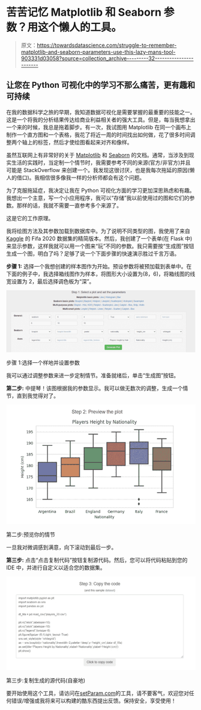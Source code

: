 # 苦苦记忆 Matplotlib 和 Seaborn 参数？用这个懒人的工具。

> 原文：<https://towardsdatascience.com/struggle-to-remember-matplotlib-and-seaborn-parameters-use-this-lazy-mans-tool-903331d03058?source=collection_archive---------32----------------------->

## 让您在 Python 可视化中的学习不那么痛苦，更有趣和可持续

在我的数据科学之旅的早期，我知道数据可视化是需要掌握的最重要的技能之一。这是一个将我的分析结果传达给商业利益相关者的强大工具。但是，每当我想拿出一个来的时候，我总是拖着脚步。有一次，我试图用 Matplotlib 在同一个画布上制作一个直方图和一个表格，我花了将近一周的时间找出如何做，花了很多时间调整两个轴上的标签，然后才使绘图看起来对齐和像样。

虽然互联网上有非常好的关于 [Matplotlib](https://matplotlib.org/stable/index.html) 和 [Seaborn](https://seaborn.pydata.org/index.html) 的文档。通常，当涉及到现实生活的实践时，当定制一个情节时，我需要参考不同的来源(官方/非官方)并且可能是 StackOverflow 来创建一个。我发现这很讨厌，也是我每次拖延的原因(懒人的借口)。我相信很多像我一样的分析师都会有这个问题。

为了克服拖延症，我决定让我在 Python 可视化方面的学习更加深思熟虑和有趣。我想出一个主意，写一个小应用程序，我可以“存储”我以前使用过的图和它们的参数。那样的话，我就不需要一直参考多个来源了。

这是它的工作原理。

我将绘图方法及其参数加载到数据库中。为了说明不同类型的图，我使用了来自 [Kaggle](http://www.kaggle.com) 的 Fifa 2020 数据集的精简版本。然后，我创建了一个表单(在 Flask 中)来显示参数，这样我就可以用一个图来“玩”不同的参数。我只需要按“生成图”按钮生成一个图，明白了吗？足够了说一个下面步骤的快速演示胜过千言万语。

**步骤 1:**
选择一个我想创建的样本图作为开始。预设参数将被预加载到表单中。在下面的例子中，我选择箱线图作为样本，将图形大小设置为(8，6)，将箱线图的线宽设置为 2，最后选择调色板为“深”。

![](img/2660fb72513e91f20a83d109c7d0070f.png)

步骤 1:选择一个样地并设置参数

我可以通过调整参数来进一步定制情节。准备就绪后，单击“生成图”按钮。

**第二步:**
中提琴！该图根据我的参数显示。我可以做无数次的调整，生成一个情节，直到我觉得对了。

![](img/e4a1a3373fa5a87efc6e71b613c46b5b.png)

第二步:预览你的情节

一旦我对微调感到满意，向下滚动到最后一步。

**第三步:**
点击“点击复制代码”按钮复制源代码。然后，您可以将代码粘贴到您的 IDE 中，并进行自定义以适合您的数据集。

![](img/015e9d9be5168f0db9b028d2e284e28f.png)

第三步:复制生成的源代码(自豪地)

要开始使用这个工具，请访问在[setParam.com](http://www.setparam.com)的工具，请不要客气，欢迎您对任何错误/增强或我将来可以构建的酷东西提出反馈。保持安全，享受使用！